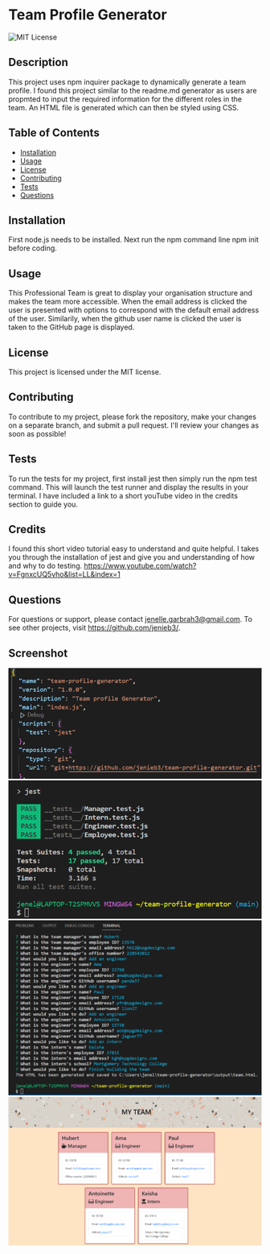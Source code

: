 # Team Profile Generator


  ![MIT License](https://img.shields.io/badge/license-MIT-blue)
  
  ## Description

  This project uses npm inquirer package to dynamically generate a team profile. I found this project similar to the readme.md generator as users are propmted to input the required information for the different roles in the team. An HTML file is generated which can then be styled using CSS.
  ## Table of Contents

  - [Installation](#installation)
  - [Usage](#usage)
  - [License](#license)
  - [Contributing](#contributing)
  - [Tests](#tests)
  - [Questions](#questions)  

  ## Installation

  First node.js needs to be installed. Next run the npm command line npm init before coding. 

  ## Usage

  This Professional Team is great to display your organisation structure and makes the team more accessible. When the email address is clicked the user is presented with options to correspond with the default email address of the user. Similarily, when the github user name is clicked the user is taken to the GitHub page is displayed. 


  ## License

  This project is licensed under the MIT license.

  ## Contributing

  To contribute to my project, please fork the repository, make your changes on a separate branch, and submit a pull request. I'll review your changes as soon as possible!

  ## Tests
  To run the tests for my project, first install jest then simply run the npm test command. This will launch the test runner and display the results in your terminal. I have included a link to a short youTube video in the credits section to guide you.

  ## Credits

  I found this short video tutorial easy to understand and quite helpful. I takes you through the installation of jest and give you and understanding of how and why to do testing. https://www.youtube.com/watch?v=FgnxcUQ5vho&list=LL&index=1

  ## Questions
  For questions or support, please contact jenelle.garbrah3@gmail.com. To see other projects, visit https://github.com/jenieb3/.

  ## Screenshot
 ![Screenshot](./src/output/images/jest-installed.png)
 ![Screenshot](./src/output/images/jest-test.png)
 ![Screenshot](./src/output/images/Terminal-questions.png)
 ![Screenshot](./src/output/images/team-page.png) 

  